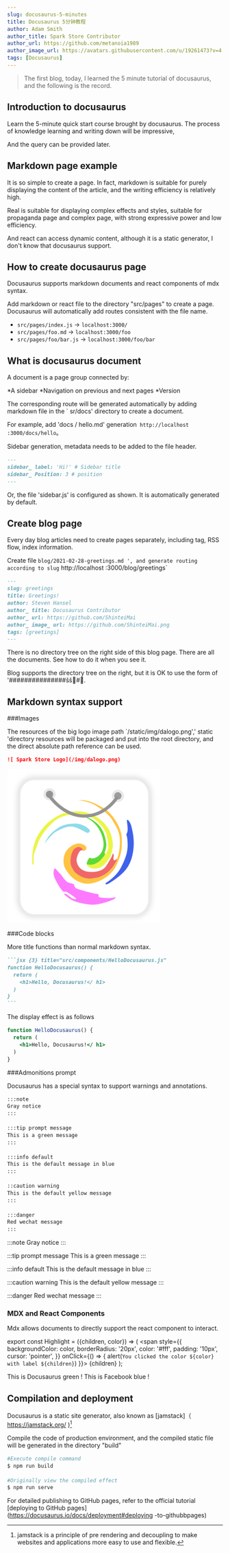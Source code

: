 ```yaml
---
slug: docusaurus-5-minutes
title: Docusaurus 5分钟教程
author: Adam Smith
author_title: Spark Store Contributor
author_url: https://github.com/metanoia1989
author_image_url: https://avatars.githubusercontent.com/u/19261473?v=4  
tags: [Docusaurus]
---
```


>The first blog, today, I learned the 5 minute tutorial of docusaurus, and the following is the record.

Introduction to docusaurus
--------------

Learn the 5-minute quick start course brought by docusaurus. The process of knowledge learning and writing down will be impressive,

And the query can be provided later.


Markdown page example
-----------------

It is so simple to create a page. In fact, markdown is suitable for purely displaying the content of the article, and the writing efficiency is relatively high.

Real is suitable for displaying complex effects and styles, suitable for propaganda page and complex page, with strong expressive power and low efficiency.

And react can access dynamic content, although it is a static generator, I don't know that docusaurus support.


How to create docusaurus page
---------------------

Docusaurus supports markdown documents and react components of mdx syntax.

Add markdown or react file to the directory "src/pages" to create a page. Docusaurus will automatically add routes consistent with the file name.

* `src/pages/index.js` -> ` localhost:3000/ `
* `src/pages/foo.md` -> ` localhost:3000/foo `
* `src/pages/foo/bar.js` -> ` localhost:3000/foo/bar `


What is docusaurus document
----------------------

A document is a page group connected by:

*A sidebar
*Navigation on previous and next pages
*Version

The corresponding route will be generated automatically by adding markdown file in the ` sr/docs' directory to create a document.

For example, add 'docs / hello.md' generation` http://localhost :3000/docs/hello`。

Sidebar generation, metadata needs to be added to the file header.

```markdown
---
sidebar_ label: 'Hi!' # Sidebar title
sidebar_ Position: 3 # position
---
```

Or, the file 'sidebar.js' is configured as shown. It is automatically generated by default.

Create blog page
------------

Every day blog articles need to create pages separately, including tag, RSS flow, index information.

Create file `blog/2021-02-28-greetings.md ', and generate routing according to slug` http://localhost :3000/blog/greetings`

```markdown
---
slug: greetings
title: Greetings!
author: Steven Hansel
author_ title: Docusaurus Contributor
author_ url: https://github.com/ShinteiMai
author_ image_ url: https://github.com/ShinteiMai.png
tags: [greetings]
---
```

There is no directory tree on the right side of this blog page. There are all the documents. See how to do it when you see it.

Blog supports the directory tree on the right, but it is OK to use the form of '###############šš෗#෗.


Markdown syntax support
---------------

###Images

The resources of the big logo image path `/static/img/dalogo.png',' static 'directory resources will be packaged and put into the root directory, and the direct absolute path reference can be used.

```md
![ Spark Store Logo](/img/dalogo.png)
```

![ Spark Store Logo](/img/dalogo.png)


###Code blocks

More title functions than normal markdown syntax.
````md
```jsx {3} title="src/components/HelloDocusaurus.js"
function HelloDocusaurus() {
  return (
    <h1>Hello, Docusaurus!</ h1>
  )
}
```
````

The display effect is as follows

```jsx {3} title="src/components/HelloDocusaurus.js"
function HelloDocusaurus() {
  return (
    <h1>Hello, Docusaurus!</ h1>
  )
}
```

###Admonitions prompt

Docusaurus has a special syntax to support warnings and annotations.

```md
:::note
Gray notice
:::

:::tip prompt message
This is a green message
:::

:::info default
This is the default message in blue
:::

::caution warning
This is the default yellow message
:::

:::danger
Red wechat message
:::

```

:::note
Gray notice
:::

:::tip prompt message
This is a green message
:::

:::info default
This is the default message in blue
:::

:::caution warning
This is the default yellow message
:::

:::danger
Red wechat message
:::

### MDX and React Components

Mdx allows documents to directly support the react component to interact.

export const Highlight = ({children, color}) => (
<span
  style={{
    backgroundColor: color,
    borderRadius: '20px',
    color: '#fff',
    padding: '10px',
    cursor: 'pointer',
  }}
  onClick={() => {
    alert(`You clicked the color ${color} with label ${children}`)
}}>
  {children}
</span>
);

This is <Highlight color="#25c2a0">Docusaurus green</Highlight> !
This is <Highlight color="#1877F2">Facebook blue</Highlight> !



Compilation and deployment
--------------------------

Docusaurus is a static site generator, also known as [jamstack]（ https://jamstack.org/ )[^1]

Compile the code of production environment, and the compiled static file will be generated in the directory "build"

```sh
#Execute compile command
$ npm run build

#Originally view the compiled effect
$ npm run serve
```

For detailed publishing to GitHub pages, refer to the official tutorial [deploying to GitHub pages](https://docusaurus.io/docs/deployment#deploying -to-githubbpages)

[^1]: jamstack is a principle of pre rendering and decoupling to make websites and applications more easy to use and flexible.

